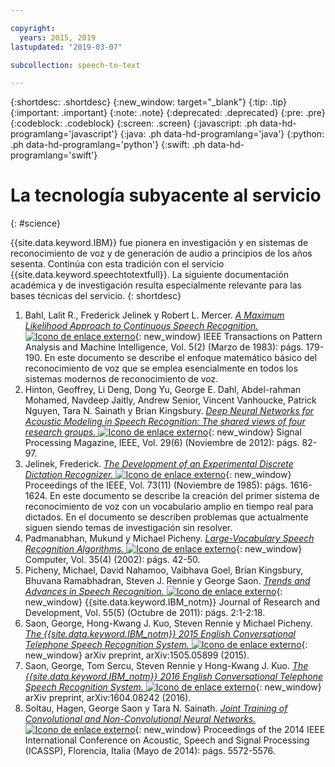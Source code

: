 ```yaml
---

copyright:
  years: 2015, 2019
lastupdated: "2019-03-07"

subcollection: speech-to-text

---
```


{:shortdesc: .shortdesc}
{:new_window: target="_blank"}
{:tip: .tip}
{:important: .important}
{:note: .note}
{:deprecated: .deprecated}
{:pre: .pre}
{:codeblock: .codeblock}
{:screen: .screen}
{:javascript: .ph data-hd-programlang='javascript'}
{:java: .ph data-hd-programlang='java'}
{:python: .ph data-hd-programlang='python'}
{:swift: .ph data-hd-programlang='swift'}

# La tecnología subyacente al servicio
{: #science}

{{site.data.keyword.IBM}} fue pionera en investigación y en sistemas de reconocimiento de voz y de generación de audio a principios de los años sesenta. Continúa con esta tradición con el servicio {{site.data.keyword.speechtotextfull}}. La siguiente documentación académica y de investigación resulta especialmente relevante para las bases técnicas del servicio.
{: shortdesc}

1.  Bahl, Lalit R., Frederick Jelinek y Robert L. Mercer. [*A Maximum Likelihood Approach to Continuous Speech Recognition.* ![Icono de enlace externo](../../icons/launch-glyph.svg "Icono de enlace externo")](http://ieeexplore.ieee.org/xpl/login.jsp?tp=&arnumber=4767370&url=http%3A%2F%2Fieeexplore.ieee.org%2Fiel5%2F34%2F4767360%2F04767370.pdf%3Farnumber%3D4767370){: new_window} IEEE Transactions on Pattern Analysis and Machine Intelligence, Vol. 5(2) (Marzo de 1983): págs. 179-190. En este documento se describe el enfoque matemático básico del reconocimiento de voz que se emplea esencialmente en todos los sistemas modernos de reconocimiento de voz.
1.  Hinton, Geoffrey, Li Deng, Dong Yu, George E. Dahl, Abdel-rahman Mohamed, Navdeep Jaitly, Andrew Senior, Vincent Vanhoucke, Patrick Nguyen, Tara N. Sainath y Brian Kingsbury. [*Deep Neural Networks for Acoustic Modeling in Speech Recognition: The shared views of four research groups.* ![Icono de enlace externo](../../icons/launch-glyph.svg "Icono de enlace externo")](http://ieeexplore.ieee.org/xpl/articleDetails.jsp?arnumber=6296526){: new_window} Signal Processing Magazine, IEEE, Vol. 29(6) (Noviembre de 2012): págs. 82-97.
1.  Jelinek, Frederick. [*The Development of an Experimental Discrete Dictation Recognizer.* ![Icono de enlace externo](../../icons/launch-glyph.svg "Icono de enlace externo")](http://ieeexplore.ieee.org/xpl/login.jsp?tp=&arnumber=1457611&url=http%3A%2F%2Fieeexplore.ieee.org%2Fiel5%2F5%2F31355%2F01457611.pdf%3Farnumber%3D1457611){: new_window} Proceedings of the IEEE, Vol. 73(11) (Noviembre de 1985): págs. 1616-1624. En este documento se describe la creación del primer sistema de reconocimiento de voz con un vocabulario amplio en tiempo real para dictados. En el documento se describen problemas que actualmente siguen siendo temas de investigación sin resolver.
1.  Padmanabhan, Mukund y Michael Picheny. [*Large-Vocabulary Speech Recognition Algorithms.* ![Icono de enlace externo](../../icons/launch-glyph.svg "Icono de enlace externo")](http://ieeexplore.ieee.org/xpl/login.jsp?tp=&arnumber=993770&url=http%3A%2F%2Fieeexplore.ieee.org%2Fiel5%2F2%2F21439%2F00993770.pdf%3Farnumber%3D993770){: new_window} Computer, Vol. 35(4) (2002): págs. 42-50.
1.  Picheny, Michael, David Nahamoo, Vaibhava Goel, Brian Kingsbury, Bhuvana Ramabhadran, Steven J. Rennie y George Saon. [*Trends and Advances in Speech Recognition.* ![Icono de enlace externo](../../icons/launch-glyph.svg "Icono de enlace externo")](http://ieeexplore.ieee.org/xpl/login.jsp?tp=&arnumber=6032775&url=http%3A%2F%2Fieeexplore.ieee.org%2Fxpls%2Fabs_all.jsp%3Farnumber%3D6032775){: new_window} {{site.data.keyword.IBM_notm}} Journal of Research and Development, Vol. 55(5) (Octubre de 2011): págs. 2:1-2:18.
1.  Saon, George, Hong-Kwang J. Kuo, Steven Rennie y Michael Picheny. [*The {{site.data.keyword.IBM_notm}} 2015 English Conversational Telephone Speech Recognition System.* ![Icono de enlace externo](../../icons/launch-glyph.svg "Icono de enlace externo")](https://arxiv.org/pdf/1505.05899.pdf){: new_window} arXiv preprint, arXiv:1505.05899 (2015).
1.  Saon, George, Tom Sercu, Steven Rennie y Hong-Kwang J. Kuo. [*The {{site.data.keyword.IBM_notm}} 2016 English Conversational Telephone Speech Recognition System.* ![Icono de enlace externo](../../icons/launch-glyph.svg "Icono de enlace externo")](https://arxiv.org/pdf/1604.08242v1.pdf){: new_window} arXiv preprint, arXiv:1604.08242 (2016).
1.  Soltau, Hagen, George Saon y Tara N. Sainath. [*Joint Training of Convolutional and Non-Convolutional Neural Networks.* ![Icono de enlace externo](../../icons/launch-glyph.svg "Icono de enlace externo")](http://ieeexplore.ieee.org/xpl/login.jsp?tp=&arnumber=6854669&url=http%3A%2F%2Fieeexplore.ieee.org%2Fxpls%2Fabs_all.jsp%3Farnumber%3D6854669){: new_window} Proceedings of the 2014 IEEE International Conference on Acoustic, Speech and Signal Processing (ICASSP), Florencia, Italia (Mayo de 2014): págs. 5572-5576.
